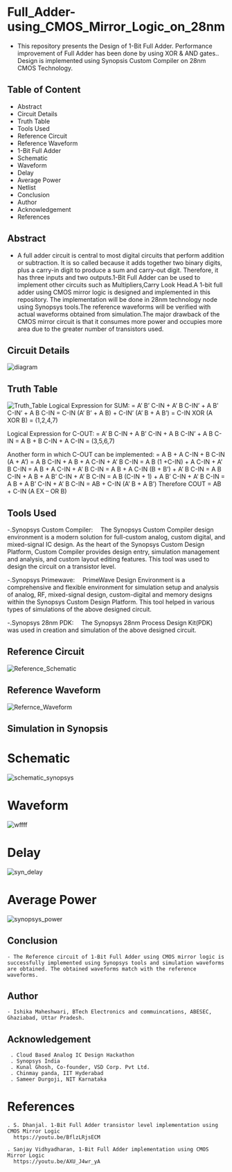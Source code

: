 # Full_Adder-using_CMOS_Mirror_Logic_on_28nm
- This repository presents the Design of 1-Bit Full Adder. Performance improvement of Full Adder has been done by using XOR & AND gates.. Design is implemented using Synopsis Custom Compiler on 28nm CMOS Technology.
## Table of Content
- Abstract
- Circuit Details
- Truth Table
- Tools Used
- Reference Circuit
- Reference Waveform
- 1-Bit Full Adder
- Schematic
- Waveform
- Delay
- Average Power
- Netlist
- Conclusion
- Author
- Acknowledgement
- References
 ## Abstract 
-  A full adder circuit is central to most digital circuits that perform addition or subtraction. It is so called because it adds together two binary digits, plus a carry-in digit to produce a sum and carry-out digit. Therefore, it has three inputs and two outputs.1-Bit Full Adder can be used to implement other circuits such as Multipliers,Carry Look Head.A 1-bit full adder using CMOS mirror logic is designed and implemented in this repository. The implementation will be done in 28nm technology node using Synopsys tools.The reference waveforms will be verified with actual waveforms obtained from simulation.The major drawback of the CMOS mirror circuit is that it consumes more power and occupies more area due to the greater number of transistors used.
 ## Circuit Details
![diagram](https://user-images.githubusercontent.com/100487671/156156740-83fb1b4d-3b2c-416f-987f-b1d9e57b109b.PNG)
 ## Truth Table
![Truth_Table](https://user-images.githubusercontent.com/100487671/156156781-79e2704a-7a0a-4fcd-9a50-063644368f41.PNG)
Logical Expression for SUM:
= A’ B’ C-IN + A’ B C-IN’ + A B’ C-IN’ + A B C-IN
= C-IN (A’ B’ + A B) + C-IN’ (A’ B + A B’)
= C-IN XOR (A XOR B)
= (1,2,4,7)

Logical Expression for C-OUT:
= A’ B C-IN + A B’ C-IN + A B C-IN’ + A B C-IN
= A B + B C-IN + A C-IN
= (3,5,6,7)

Another form in which C-OUT can be implemented:
= A B + A C-IN + B C-IN (A + A’)
= A B C-IN + A B + A C-IN + A’ B C-IN
= A B (1 +C-IN) + A C-IN + A’ B C-IN
= A B + A C-IN + A’ B C-IN
= A B + A C-IN (B + B’) + A’ B C-IN
= A B C-IN + A B + A B’ C-IN + A’ B C-IN
= A B (C-IN + 1) + A B’ C-IN + A’ B C-IN
= A B + A B’ C-IN + A’ B C-IN
= AB + C-IN (A’ B + A B’)
Therefore COUT = AB + C-IN (A EX – OR B)
## Tools Used
   -.Synopsys Custom Compiler:  The Synopsys Custom Compiler design environment is a modern solution for full-custom analog, custom digital, and mixed-signal IC design. As the heart of the Synopsys Custom Design Platform, Custom Compiler provides design entry, simulation management and analysis, and custom layout editing features. This tool was used to design the circuit on a transistor level.
    
   -.Synopsys Primewave:  PrimeWave Design Environment is a comprehensive and flexible environment for simulation setup and analysis of analog, RF, mixed-signal design, custom-digital and memory designs within the Synopsys Custom Design Platform. This tool helped in various types of simulations of the above designed circuit.
    
   -.Synopsys 28nm PDK:  The Synopsys 28nm Process Design Kit(PDK) was used in creation and simulation of the above designed circuit.
    
 ## Reference Circuit
   ![Reference_Schematic](https://user-images.githubusercontent.com/100487671/156157820-590d7c37-bf76-4f81-8296-ae706e24dbf8.jpeg)
   
  ## Reference Waveform
  ![Refernce_Waveform](https://user-images.githubusercontent.com/100487671/156157923-bd770069-c36a-4118-b20b-116cb7e8d6e2.jpeg)
  
## Simulation in Synopsis
   
   # Schematic
   ![schematic_synopsys](https://user-images.githubusercontent.com/100487671/156159551-19f63d93-5b9d-498f-b87f-d51807b18d0b.PNG)
   
   # Waveform
   ![wffff](https://user-images.githubusercontent.com/100487671/156164382-5d791791-364c-4dd5-9a96-9480ef8256e5.PNG)

   # Delay
   ![syn_delay](https://user-images.githubusercontent.com/100487671/156160465-1b5e4f0e-e685-4362-be61-ef361801e97f.PNG)
   
   # Average Power
   ![synopsys_power](https://user-images.githubusercontent.com/100487671/156160520-7d362f6f-d2af-41ab-abc2-ac3c862a4ae5.PNG)
   
## Conclusion
    - The Reference circuit of 1-Bit Full Adder using CMOS mirror logic is successfully implemented using Synopsys tools and simulation waveforms are obtained. The obtained waveforms match with the reference waveforms.

## Author
    - Ishika Maheshwari, BTech Electronics and commuincations, ABESEC, Ghaziabad, Uttar Pradesh.
 
 ## Acknowledgement
     . Cloud Based Analog IC Design Hackathon
     . Synopsys India
     . Kunal Ghosh, Co-founder, VSD Corp. Pvt Ltd.
     . Chinmay panda, IIT Hyderabad
     . Sameer Durgoji, NIT Karnataka
     
 # References
    . S. Dhanjal. 1-Bit Full Adder transistor level implementation using CMOS Mirror Logic
      https://youtu.be/BflzLRjsECM
      
    . Sanjay Vidhyadharan, 1-Bit Full Adder implementation using CMOS Mirror Logic
      https://youtu.be/AXU_J4wr_yA
 

   


